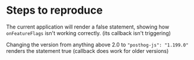 # Steps to reproduce

The current application will render a false statement, showing how `onFeatureFlags` isn't working correctly. (its callback isn't triggering)

Changing the version from anything above 2.0 to `"posthog-js": "1.199.0"` renders the statement true (callback does work for older versions)
